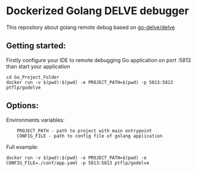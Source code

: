 # Dockerized Golang DELVE debugger

This repository about golang remote debug based on [go-delve/delve](https://github.com/go-delve/delve)

## Getting started:

Firstly configure your IDE to remote debugging Go application on port :5813
than start your application
```shell script
cd Go_Project_Folder
docker run -v $(pwd):$(pwd) -e PROJECT_PATH=$(pwd) -p 5813:5813 ptflp/godelve
```

## Options:

Environments variables:

```.env
    PROJECT_PATH - path to project with main entrypoint
    CONFIG_FILE - path to config file of golang application
```
Full example:

```shell script
docker run -v $(pwd):$(pwd) -e PROJECT_PATH=$(pwd) -e CONFIG_FILE=./conf/app.yaml -p 5813:5813 ptflp/godelve 
```
